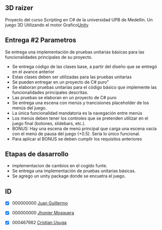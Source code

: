 ## 3D raizer
Proyecto del curso Scripting en C# de la universidad UPB de Medellin. 
Un juego 3D Utilizando el motor Grafico[Unity](https://unity.com/es)

## Entrega #2 Parametros 
Se entrega una implementación de pruebas unitarias básicas para las funcionalidades principales de su proyecto.

- Se entrega código de las clases base, a partir del diseño que se entregó en el avance anterior
- Estas clases deben ser utilizadas para las pruebas unitarias
- Se pueden entregar en un proyecto de C# puro"
- Se elaboran pruebas unitarias para el código básico que implemente las funcionalidades principales descritas.
- Las pruebas se elaboran en un proyecto de C# puro
- Se entrega una escena con menús y trancisiones placeholder de los menús del juego.
- La única funcionalidad mandatoria es la navegación entre menús
- Los menús deben tener los controles que se pretenden utilizar en el juego final (botones, slidebars, etc.).
- BONUS: Hay una escena de menú principal que carga una escena vacía con el menú de pausa del juego (+0.5). Sería lo único funcional.
- Para aplicar al BONUS se deben cumplir los requisitos anteriores

## Etapas de dasarrollo
- implementacion de cambios en el cogido funte.
- Se entrega una implementación de pruebas unitarias básicas.
- Se agrego un unity package donde se encuetra el juego.



## ID
-[x] 000000000 [Juan Guillermo](https://github.com/Alafresh)
-[x] 000000000 [Jhonier Mosquera](https://github.com/quertuy)
-[x] 000467982 [Cristian Usuga](https://github.com/Cristian171)

